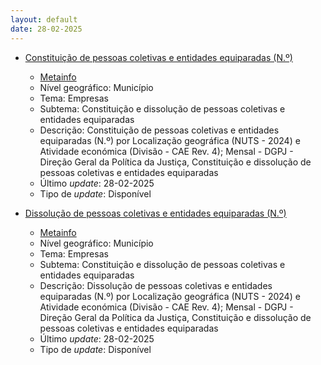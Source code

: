 ```yaml
---
layout: default
date: 28-02-2025
---
```

* [Constituição de pessoas coletivas e entidades equiparadas (N.º)](https://www.ine.pt/xportal/xmain?xpid=INE&xpgid=ine_indicadores&indOcorrCod=0014364&contexto=bd&selTab=tab2)
  * [Metainfo](https://www.ine.pt/bddXplorer/htdocs/minfo.jsp?var_cd=0014364&lingua=PT)
  * Nível geográfico: Município
  * Tema: Empresas
  * Subtema: Constituição e dissolução de pessoas coletivas e entidades equiparadas
  * Descrição: Constituição de pessoas coletivas e entidades equiparadas (N.º) por Localização geográfica (NUTS - 2024) e Atividade económica (Divisão - CAE Rev. 4); Mensal - DGPJ - Direção Geral da Política da Justiça, Constituição e dissolução de pessoas coletivas e entidades equiparadas
  * Último _update_: 28-02-2025
  * Tipo de _update_: Disponível

* [Dissolução de pessoas coletivas e entidades equiparadas (N.º)](https://www.ine.pt/xportal/xmain?xpid=INE&xpgid=ine_indicadores&indOcorrCod=0014365&contexto=bd&selTab=tab2)
  * [Metainfo](https://www.ine.pt/bddXplorer/htdocs/minfo.jsp?var_cd=0014365&lingua=PT)
  * Nível geográfico: Município
  * Tema: Empresas
  * Subtema: Constituição e dissolução de pessoas coletivas e entidades equiparadas
  * Descrição: Dissolução de pessoas coletivas e entidades equiparadas (N.º) por Localização geográfica (NUTS - 2024) e Atividade económica (Divisão - CAE Rev. 4); Mensal - DGPJ - Direção Geral da Política da Justiça, Constituição e dissolução de pessoas coletivas e entidades equiparadas
  * Último _update_: 28-02-2025
  * Tipo de _update_: Disponível


